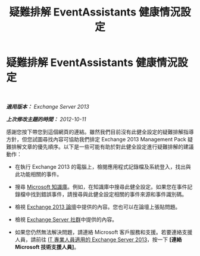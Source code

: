 ﻿---
title: 疑難排解 EventAssistants 健康情況設定
TOCTitle: 疑難排解 EventAssistants 健康情況設定
ms:assetid: fdae7c16-2474-4fcc-9a4b-8fa1e15324c1
ms:mtpsurl: https://technet.microsoft.com/zh-tw/library/ms.exch.scom.eventassistants(v=EXCHG.150)
ms:contentKeyID: 54652651
ms.date: 12/15/2016
mtps_version: v=EXCHG.150
ms.translationtype: HT
---

# 疑難排解 EventAssistants 健康情況設定

 

_**適用版本：** Exchange Server 2013_

_**上次修改主題的時間：** 2012-10-11_

感謝您按下帶您到這個網頁的連結。雖然我們目前沒有此健全設定的疑難排解指導方針，但您試圖尋找內容可協助我們排定 Exchange 2013 Management Pack 疑難排解文章的優先順序。以下是一些可能有助於對此健全設定進行疑難排解的建議動作：

  - 在執行 Exchange 2013 的電腦上，檢閱應用程式記錄檔及系統登入，找出與此功能相關的事件。

  - 搜尋 [Microsoft 知識庫](https://go.microsoft.com/fwlink/p/?linkid=18175)。例如，在知識庫中搜尋此健全設定。如果您在事件記錄檔中找到錯誤事件，請搜尋與此健全設定相關的事件來源和事件識別碼。

  - 檢視 [Exchange 2013 論壇](https://go.microsoft.com/fwlink/p/?linkid=257903)中提供的內容。您也可以在論壇上張貼問題。

  - 檢視 [Exchange Server 社群](https://go.microsoft.com/fwlink/p/?linkid=14927)中提供的內容。

  - 如果您仍然無法解決問題，請連絡 Microsoft 客戶服務和支援。若要連絡支援人員，請前往 [IT 專業人員適用的 Exchange Server 2013](https://go.microsoft.com/fwlink/p/?linkid=402506)，按一下 **\[連絡 Microsoft 技術支援人員\]**。

